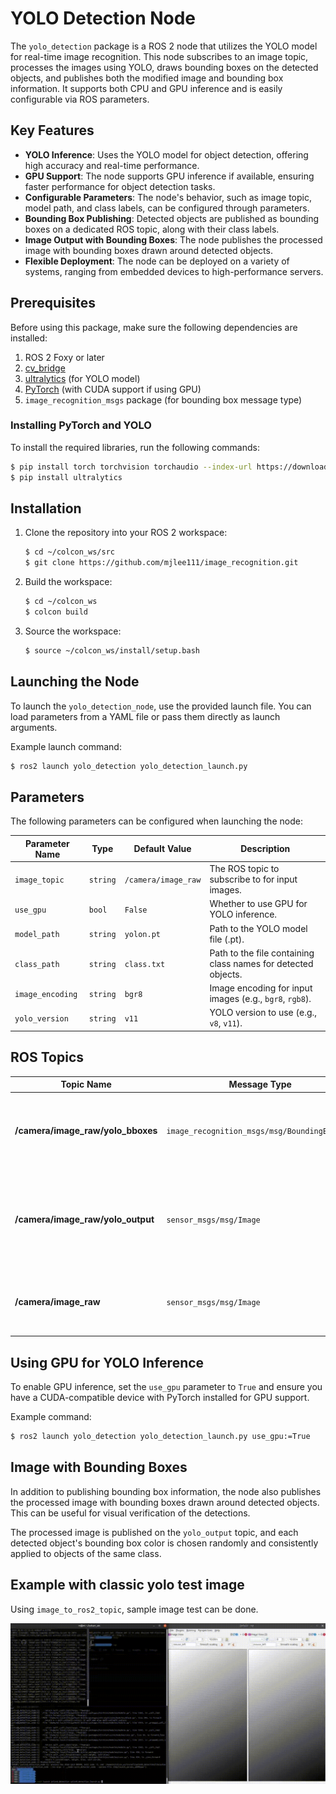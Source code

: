 # YOLO Detection Node

The `yolo_detection` package is a ROS 2 node that utilizes the YOLO model for real-time image recognition. This node subscribes to an image topic, processes the images using YOLO, draws bounding boxes on the detected objects, and publishes both the modified image and bounding box information. It supports both CPU and GPU inference and is easily configurable via ROS parameters.

## Key Features

- **YOLO Inference**: Uses the YOLO model for object detection, offering high accuracy and real-time performance.
- **GPU Support**: The node supports GPU inference if available, ensuring faster performance for object detection tasks.
- **Configurable Parameters**: The node's behavior, such as image topic, model path, and class labels, can be configured through parameters.
- **Bounding Box Publishing**: Detected objects are published as bounding boxes on a dedicated ROS topic, along with their class labels.
- **Image Output with Bounding Boxes**: The node publishes the processed image with bounding boxes drawn around detected objects.
- **Flexible Deployment**: The node can be deployed on a variety of systems, ranging from embedded devices to high-performance servers.

## Prerequisites

Before using this package, make sure the following dependencies are installed:

1. ROS 2 Foxy or later
2. [cv_bridge](https://github.com/ros-perception/vision_opencv)
3. [ultralytics](https://pypi.org/project/ultralytics/) (for YOLO model)
4. [PyTorch](https://pytorch.org/) (with CUDA support if using GPU)
5. `image_recognition_msgs` package (for bounding box message type)

### Installing PyTorch and YOLO

To install the required libraries, run the following commands:

```bash
$ pip install torch torchvision torchaudio --index-url https://download.pytorch.org/whl/cu118  # For GPU support
$ pip install ultralytics
```

## Installation

1. Clone the repository into your ROS 2 workspace:
   ```bash
   $ cd ~/colcon_ws/src
   $ git clone https://github.com/mjlee111/image_recognition.git
   ```

2. Build the workspace:
   ```bash
   $ cd ~/colcon_ws
   $ colcon build
   ```

3. Source the workspace:
   ```bash
   $ source ~/colcon_ws/install/setup.bash
   ```

## Launching the Node

To launch the `yolo_detection_node`, use the provided launch file. You can load parameters from a YAML file or pass them directly as launch arguments.

Example launch command:
```bash
$ ros2 launch yolo_detection yolo_detection_launch.py
```

## Parameters

The following parameters can be configured when launching the node:

| Parameter Name      | Type    | Default Value          | Description                                                                |
|---------------------|---------|------------------------|----------------------------------------------------------------------------|
| `image_topic`        | `string`| `/camera/image_raw`     | The ROS topic to subscribe to for input images.                            |
| `use_gpu`            | `bool`  | `False`                | Whether to use GPU for YOLO inference.                                   |
| `model_path`         | `string`| `yolon.pt`           | Path to the YOLO model file (.pt).                                       |
| `class_path`         | `string`| `class.txt`            | Path to the file containing class names for detected objects.               |
| `image_encoding`     | `string`| `bgr8`                 | Image encoding for input images (e.g., `bgr8`, `rgb8`).                    |
| `yolo_version`       | `string`| `v11`                   | YOLO version to use (e.g., `v8`, `v11`).                                    |

## ROS Topics

| Topic Name                      | Message Type                                | Role                                         |
|----------------------------------|---------------------------------------------|----------------------------------------------|
| **/camera/image_raw/yolo_bboxes**| `image_recognition_msgs/msg/BoundingBoxMsgs` | Publishes bounding box information for detected objects. |
| **/camera/image_raw/yolo_output**| `sensor_msgs/msg/Image`                     | Publishes the processed image with bounding boxes drawn on detected objects. |
| **/camera/image_raw**            | `sensor_msgs/msg/Image`                     | Subscribes to real-time image data from the camera.        |

## Using GPU for YOLO Inference

To enable GPU inference, set the `use_gpu` parameter to `True` and ensure you have a CUDA-compatible device with PyTorch installed for GPU support.

Example command:
```bash
$ ros2 launch yolo_detection yolo_detection_launch.py use_gpu:=True
```

## Image with Bounding Boxes

In addition to publishing bounding box information, the node also publishes the processed image with bounding boxes drawn around detected objects. This can be useful for visual verification of the detections.

The processed image is published on the `yolo_output` topic, and each detected object's bounding box color is chosen randomly and consistently applied to objects of the same class.

## Example with classic yolo test image
Using `image_to_ros2_topic`, sample image test can be done.

![yolo_sample](../../docs/yolo_detection/yolo.gif)


